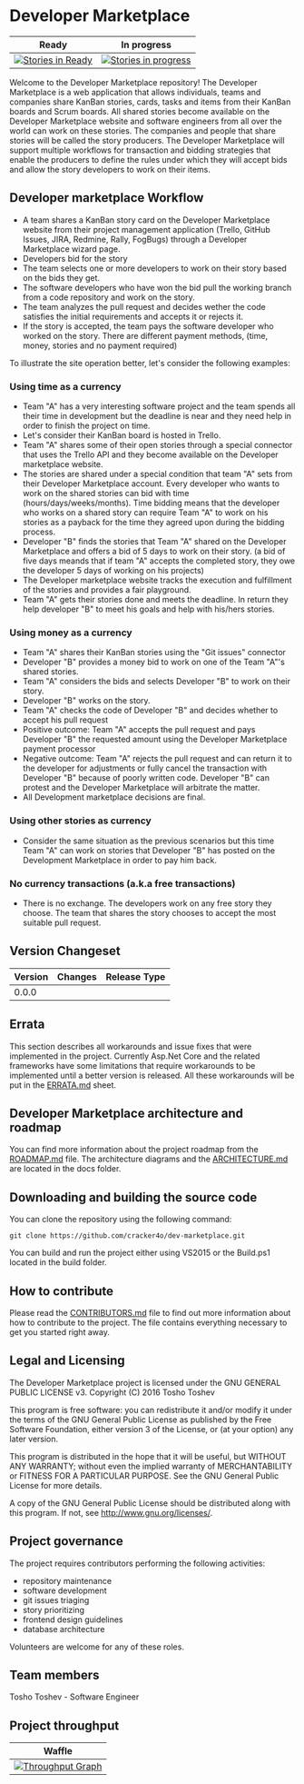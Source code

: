 # Developer Marketplace

|Ready|In progress|
|------|--------|
|[![Stories in Ready](https://badge.waffle.io/cracker4o/dev-marketplace.svg?label=ready&title=Ready)](http://waffle.io/cracker4o/dev-marketplace)|[![Stories in progress](https://badge.waffle.io/cracker4o/dev-marketplace.svg?label=In%20Progress&title=In%20Progress)](http://waffle.io/cracker4o/dev-marketplace)|[![Stories done](https://badge.waffle.io/cracker4o/dev-marketplace.svg?label=Done&title=Done)](http://waffle.io/cracker4o/dev-marketplace)
Welcome to the Developer Marketplace repository! The Developer Marketplace is a web application that allows individuals, teams and companies share KanBan stories, cards, tasks and items from their KanBan boards and Scrum boards. All shared stories become available on the Developer Marketplace website and software engineers from all over the world can work on these stories. The companies and people that share stories will be called the story producers. The Developer Marketplace will support multiple workflows for transaction and bidding strategies that enable the producers to define the rules under which they will accept bids and allow the story developers to work on their items.

## Developer marketplace Workflow

- A team shares a KanBan story card on the Developer Marketplace website from their project management application (Trello, GitHub Issues, JIRA, Redmine, Rally, FogBugs) through a Developer Marketplace wizard page.
- Developers bid for the story
- The team selects one or more developers to work on their story based on the bids they get.
- The software developers who have won the bid pull the working branch from a code repository and work on the story.
- The team analyzes the pull request and decides wether the code satisfies the initial requirements and accepts it or rejects it.
- If the story is accepted, the team pays the software developer who worked on the story. There are different payment methods, (time, money, stories and no payment required)

To illustrate the site operation better, let's consider the following examples:

### Using time as a currency

- Team "A" has a very interesting software project and the team spends all their time in development but the deadline is near and they need help in order to finish the project on time.
- Let's consider their KanBan board is hosted in Trello.
- Team "A" shares some of their open stories through a special connector that uses the Trello API and they become available on the Developer marketplace website.
- The stories are shared under a special condition that team "A" sets from their Developer Marketplace account. Every developer who wants to work on the shared stories can bid with time (hours/days/weeks/months). Time bidding means that the developer who works on a shared story can require Team "A" to work on his stories as a payback for the time they agreed upon during the bidding process.
- Developer "B" finds the stories that Team "A" shared on the Developer Marketplace and offers a bid of 5 days  to work on their story. (a bid of five days meands that if team "A" accepts the completed story, they owe the developer 5 days of working on his projects)
- The Developer marketplace website tracks the execution and fulfillment of the stories and provides a fair playground.
- Team "A" gets their stories done and meets the deadline. In return they help developer "B" to meet his goals and help with his/hers stories.

### Using money as a currency
- Team "A" shares their KanBan stories using the "Git issues" connector
- Developer "B" provides a money bid to work on one of the Team "A"'s shared stories.
- Team "A" considers the bids and selects Developer "B" to work on their story.
- Developer "B" works on the story.
- Team "A" checks the code of Developer "B" and decides whether to accept his pull request
- Positive outcome: Team "A" accepts the pull request and pays Developer "B" the requested amount using the Developer Marketplace payment processor
- Negative outcome: Team "A" rejects the pull request and can return it to the developer for adjustments or fully cancel the transaction with Developer "B" because of poorly written code. Developer "B" can protest and the Developer Marketplace will arbitrate the matter.
- All Development marketplace decisions are final.

### Using other stories as currency
- Consider the same situation as the previous scenarios but this time Team "A" can work on stories that Developer "B" has posted on the Development Marketplace in order to pay him back.

### No currency transactions (a.k.a free transactions)
- There is no exchange. The developers work on any free story they choose. The team that shares the story chooses to accept the most suitable pull request.

## Version Changeset
|Version | Changes |Release Type |
|--------|---------|------------:|
|0.0.0   |         |             |

## Errata
This section describes all workarounds and issue fixes that were implemented in the project. Currently Asp.Net Core and the related frameworks have some limitations that require workarounds to be implemented until a better version is released. All these workarounds will be put in the [ERRATA.md](https://github.com/cracker4o/dev-marketplace/blob/master/docs/ERRATA.md) sheet.

## Developer Marketplace architecture and roadmap
You can find more information about the project roadmap from the [ROADMAP.md](https://github.com/cracker4o/dev-marketplace/blob/master/docs/ROADMAP.md) file.
The architecture diagrams and the [ARCHITECTURE.md](https://github.com/cracker4o/dev-marketplace/blob/master/docs/ARCHITECTURE.md) are located in the docs folder.

## Downloading and building the source code
You can clone the repository using the following command:

`git clone https://github.com/cracker4o/dev-marketplace.git`

You can build and run the project either using VS2015 or the Build.ps1 located in the build folder.

## How to contribute
Please read the [CONTRIBUTORS.md](https://github.com/cracker4o/dev-marketplace/blob/master/docs/CONTRIBUTORS.md) file to find out more information about how to contribute to the project.
The file contains everything necessary to get you started right away.

## Legal and Licensing
The Developer Marketplace project is licensed under the GNU GENERAL PUBLIC LICENSE v3.
 Copyright (C) 2016  Tosho Toshev

This program is free software: you can redistribute it and/or modify
it under the terms of the GNU General Public License as published by
the Free Software Foundation, either version 3 of the License, or
(at your option) any later version.

This program is distributed in the hope that it will be useful,
but WITHOUT ANY WARRANTY; without even the implied warranty of
MERCHANTABILITY or FITNESS FOR A PARTICULAR PURPOSE.  See the
GNU General Public License for more details.

A copy of the GNU General Public License should be distributed
along with this program.  If not, see <http://www.gnu.org/licenses/>.

## Project governance

The project requires contributors performing the following activities:
- repository maintenance
- software development
- git issues triaging
- story prioritizing
- frontend design guidelines
- database architecture

Volunteers are welcome for any of these roles.

## Team members

Tosho Toshev - Software Engineer

## Project throughput

|Waffle|
|------|
|[![Throughput Graph](https://graphs.waffle.io/cracker4o/dev-marketplace/throughput.svg)](https://waffle.io/cracker4o/dev-marketplace/metrics/throughput)|

